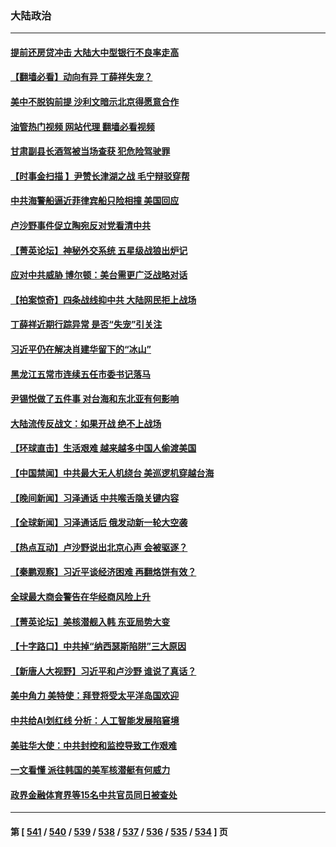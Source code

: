 ### 大陆政治
---
#### [提前还房贷冲击 大陆大中型银行不良率走高](../../pages/ncid277/n13985090.md?04302045) 
#### [【翻墙必看】动向有异 丁薛祥失宠？](../../pages/ncid277/n13984948.md?04302045) 
#### [美中不脱钩前提 沙利文暗示北京得愿意合作](../../pages/ncid277/n13984687.md?04302045) 
#### [油管热门视频 网站代理 翻墙必看视频](http://138.2.39.72:81/youtube.html?epic-marker?04302045)
#### [甘肃副县长酒驾被当场查获 犯危险驾驶罪](../../pages/ncid277/n13984972.md?04302045) 
#### [【时事金扫描 】尹赞长津湖之战 毛宁辩驳穿帮](../../pages/ncid277/n13984509.md?04302045) 
#### [中共海警船逼近菲律宾船只险相撞 美国回应](../../pages/ncid277/n13984673.md?04302045) 
#### [卢沙野事件促立陶宛反对党看清中共](../../pages/ncid277/n13984688.md?04302045) 
#### [【菁英论坛】神秘外交系统 五星级战狼出炉记](../../pages/ncid277/n13984619.md?04302045) 
#### [应对中共威胁 博尔顿：美台需更广泛战略对话](../../pages/ncid277/n13984506.md?04302045) 
#### [【拍案惊奇】四条战线抑中共 大陆网民拒上战场](../../pages/ncid277/n13984547.md?04302045) 
#### [丁薛祥近期行踪异常 是否“失宠”引关注](../../pages/ncid277/n13984615.md?04302045) 
#### [习近平仍在解决肖建华留下的“冰山”](../../pages/ncid277/n13984257.md?04302045) 
#### [黑龙江五常市连续五任市委书记落马](../../pages/ncid277/n13984418.md?04302045) 
#### [尹锡悦做了五件事 对台海和东北亚有何影响](../../pages/ncid277/n13983929.md?04302045) 
#### [大陆流传反战文：如果开战 绝不上战场](../../pages/ncid277/n13984385.md?04302045) 
#### [【环球直击】生活艰难 越来越多中国人偷渡美国](../../pages/ncid277/n13983981.md?04302045) 
#### [【中国禁闻】中共最大无人机绕台 美巡逻机穿越台海](../../pages/ncid277/n13983997.md?04302045) 
#### [【晚间新闻】习泽通话 中共喉舌隐关键内容](../../pages/ncid277/n13984376.md?04302045) 
#### [【全球新闻】习泽通话后 俄发动新一轮大空袭](../../pages/ncid277/n13984377.md?04302045) 
#### [【热点互动】卢沙野说出北京心声 会被驱逐？](../../pages/ncid277/n13984017.md?04302045) 
#### [【秦鹏观察】习近平谈经济困难 再翻烙饼有效？](../../pages/ncid277/n13984078.md?04302045) 
#### [全球最大商会警告在华经商风险上升](../../pages/ncid277/n13984050.md?04302045) 
#### [【菁英论坛】美核潜舰入韩 东亚局势大变](../../pages/ncid277/n13984009.md?04302045) 
#### [【十字路口】中共掉“纳西瑟斯陷阱”三大原因](../../pages/ncid277/n13983862.md?04302045) 
#### [【新唐人大视野】习近平和卢沙野 谁说了真话？](../../pages/ncid277/n13983853.md?04302045) 
#### [美中角力 美特使：拜登将受太平洋岛国欢迎](../../pages/ncid277/n13983978.md?04302045) 
#### [中共给AI划红线 分析：人工智能发展陷窘境](../../pages/ncid277/n13983941.md?04302045) 
#### [美驻华大使：中共封控和监控导致工作艰难](../../pages/ncid277/n13983982.md?04302045) 
#### [一文看懂 派往韩国的美军核潜艇有何威力](../../pages/ncid277/n13983325.md?04302045) 
#### [政界金融体育界等15名中共官员同日被查处](../../pages/ncid277/n13983641.md?04302045) 

---
#### 第 [ [541](./541.md?04302045) / [540](./540.md?04302045) / [539](./539.md?04302045) / [538](./538.md?04302045) / [537](./537.md?04302045) / [536](./536.md?04302045) / [535](./535.md?04302045) / [534](./534.md?04302045) ] 页

